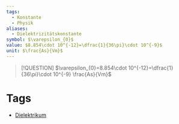 ```yaml
---
tags:
  - Konstante
  - Physik
aliases:
  - Dielektrizitätskonstante
symbol: $\varepsilon_{0}$
value: $8.854\cdot 10^{-12}=\dfrac{1}{36\pi}\cdot 10^{-9}$
unit: $\frac{As}{Vm}$
---
```


> [!QUESTION] $\varepsilon_{0}=8.854\cdot 10^{-12}=\dfrac{1}{36\pi}\cdot 10^{-9} \frac{As}{Vm}$

# Tags

- [Dielektrikum](../../Elektrotechnik/Dielektrikum.md)